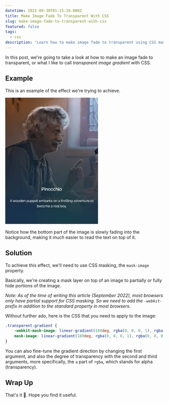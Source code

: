 ```yaml
---
datetime: 2022-09-30T01:15:16.000Z
title: Make Image Fade To Transparent With CSS
slug: make-image-fade-to-transparent-with-css
featured: false
tags:
  - css
description: 'Learn how to make image fade to transparent using CSS masking.'
---
```


In this post, we're going to take a look at how to make an image fade to transparent, or what I like to call _transparent image gradient_ with CSS.

## Example

This is an example of the effect we're trying to achieve.

![Transparent gradient example](./assets/transparent-gradient-example.jpeg)

Notice how the bottom part of the image is slowly fading into the background, making it much easier to read the text on top of it.

## Solution

To achieve this effect, we'll need to use CSS masking, the `mask-image` property.

Basically, we're creating a mask layer on top of an image to partially or fully hide portions of the image.

_Note: As of the time of writing this article (September 2022), most browsers only have partial support for CSS masking. So we need to add the `-webkit-` prefix in addition to the standard property in most browsers._

Without further ado, here is the CSS that you need to apply to the image:

```css
.transparent-gradient {
	-webkit-mask-image: linear-gradient(180deg, rgba(0, 0, 0, 1), rgba(0, 0, 0, 0));
	mask-image: linear-gradient(180deg, rgba(0, 0, 0, 1), rgba(0, 0, 0, 0));
}
```

You can also fine-tune the gradient direction by changing the first argument, and also the degree of transparency with the second and third arguments, more specifically, the `a` part of `rgba`, which stands for alpha (transparency).

## Wrap Up

That's it 🎉. Hope you find it useful.
